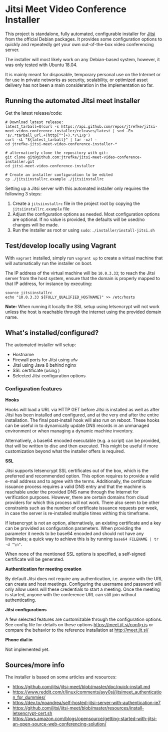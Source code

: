 # Jitsi Meet Video Conference Installer

This project is standalone, fully automated, configurable installer for 
[Jitsi](https://jitsi.org/) from the official Debian packages. 
It provides some configuration options to quickly and 
repeatedly get your own out-of-the-box video conferencing server.

The installer will most likely work on any Debian-based system, however, it was 
only tested with Ubuntu 18.04.

It is mainly meant for disposable, temporary personal use on the Internet or 
for use in private networks as security, scalability, or optimized asset delivery 
has not been a main consideration in the implementation so far.

## Running the automated Jitsi meet installer

Get the latest release/code:
```
# Download latest release:
latest_tarball=$(curl -s https://api.github.com/repos/jtrefke/jitsi-meet-video-conference-installer/releases/latest | sed -En 's/.*tarball_url.+(http[^"]+).*/\1/p')
curl -sL "${latest_tarball}" | tar -xzf -
cd jtrefke-jitsi-meet-video-conference-installer-*

# alternatively clone the repository with git:
git clone git@github.com:jtrefke/jitsi-meet-video-conference-installer.git
cd jitsi-meet-video-conference-installer

# Create an installer configuration to be edited
cp ./jitsiinstallrc.example ./jitsiinstallrc
```

Setting up a Jitsi server with this automated installer only requires the 
following 3 steps:

1. Create a `jitsiinstallrc` file in the project root by copying the
`jitsiinstallrc.example` file
1. Adjust the configuration options as needed.
Most configuration options are optional. If no value is provided, the defaults
will be used/no changes will be made.
1. Run the installer as root or using `sudo`: `./installer/install-jitsi.sh`


## Test/develop locally using Vagrant

With `vagrant` installed, simply run `vagrant up` to create a virtual machine
that will automatically run the installer on boot.

The IP address of the virtual machine will be `10.0.3.33`; to reach the Jitsi 
server from the host system, ensure that the domain is properly mapped to that 
IP address, for instance by executing:
```
source jitsiinstallrc
echo "10.0.3.33 ${FULLY_QUALIFIED_HOSTNAME}" >> /etc/hosts
```

**Note:** When running it locally the SSL setup using letsencrypt will not work 
unless the host is reachable through the internet using the provided domain name.

## What's installed/configured?

The automated installer will setup:

- Hostname
- Firewall ports for Jitsi using `ufw`
- Jitsi using Java 8 behind nginx
- SSL certificate (using )
- Selected Jitsi configuration options

### Configuration features

**Hooks**

Hooks will load a URL via HTTP GET before Jitsi is installed as well as
after Jitsi has been installed and configured, and at the very end after the 
entire installation. The final post-install hook will also run on reboot.
These hooks can be useful in to dynamically update DNS records in an 
unmanaged environment or when managing a dynamic machine inventory.

Alternatively, a base64 encoded executable (e.g. a script) can be provided,
that will be written to disc and then executed. 
This might be useful if more customization beyond what the installer offers is 
required.

**SSL**

Jitsi supports letsencrypt SSL certificates out of the box, which is the 
preferred and recommended option. This option requires to provide a valid
e-mail address and to agree with the terms.
Additionally, the certificate issuance process requires a valid DNS entry and 
that the machine is reachable under the provided DNS name through the Internet 
for verification purposes. However, there are certain domains from cloud
providers for which this process will not work.
There also seem to be other constraints such as the number of certificate 
issuance requests per week, in case the server is re-installed multiple times 
withing this timeframe.

If letsencrypt is not an option, alternatively, an existing certificate and a 
key can be provided as configuration parameters.
When providing the parameter it needs to be base64 encoded and should not have 
any linebreaks; a quick way to achieve this is by running `base64 FILENAME | tr -d "\n"`.

When none of the mentioned SSL options is specified, a self-signed certificate 
will be generated.

**Authentication for meeting creation**

By default Jitsi does not require any authentication, i.e. anyone with the 
URL can create and host meetings.
Configuring the username and password will only allow users will these credentials
to start a meeting.
Once the meeting is started, anyone with the conference URL can still join 
without authenticating.

**Jitsi configurations**

A few selected features are customizable through the configuration options.
See config file for details on these options https://meet.jit.si/config.js
or compare the behavior to the reference installation at http://meet.jit.si/

**Phone dial in**

Not implemented yet.

## Sources/more info

The installer is based on some articles and resources:
- https://github.com/jitsi/jitsi-meet/blob/master/doc/quick-install.md
- https://www.reddit.com/r/linux/comments/ayy0sj/jitsimeet_authentication_for_dummies/
- https://dev.to/noandrea/self-hosted-jitsi-server-with-authentication-ie7
- https://github.com/jitsi/jitsi-meet/blob/master/resources/install-letsencrypt-cert.sh
- https://aws.amazon.com/blogs/opensource/getting-started-with-jitsi-an-open-source-web-conferencing-solution/

